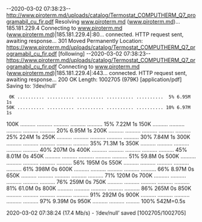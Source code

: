 --2020-03-02 07:38:23--  http://www.piroterm.md/uploads/catalog/Termostat_COMPUTHERM_Q7_programabil_cu_fir.pdf
Resolving www.piroterm.md (www.piroterm.md)... 185.181.229.4
Connecting to www.piroterm.md (www.piroterm.md)|185.181.229.4|:80... connected.
HTTP request sent, awaiting response... 301 Moved Permanently
Location: https://www.piroterm.md/uploads/catalog/Termostat_COMPUTHERM_Q7_programabil_cu_fir.pdf [following]
--2020-03-02 07:38:23--  https://www.piroterm.md/uploads/catalog/Termostat_COMPUTHERM_Q7_programabil_cu_fir.pdf
Connecting to www.piroterm.md (www.piroterm.md)|185.181.229.4|:443... connected.
HTTP request sent, awaiting response... 200 OK
Length: 1002705 (979K) [application/pdf]
Saving to: ‘/dev/null’

     0K .......... .......... .......... .......... ..........  5% 6.95M 1s
    50K .......... .......... .......... .......... .......... 10% 6.97M 1s
   100K .......... .......... .......... .......... .......... 15% 7.22M 1s
   150K .......... .......... .......... .......... .......... 20% 6.95M 1s
   200K .......... .......... .......... .......... .......... 25%  224M 1s
   250K .......... .......... .......... .......... .......... 30% 7.84M 1s
   300K .......... .......... .......... .......... .......... 35% 71.3M 1s
   350K .......... .......... .......... .......... .......... 40%  207M 0s
   400K .......... .......... .......... .......... .......... 45% 8.01M 0s
   450K .......... .......... .......... .......... .......... 51% 59.8M 0s
   500K .......... .......... .......... .......... .......... 56%  195M 0s
   550K .......... .......... .......... .......... .......... 61%  398M 0s
   600K .......... .......... .......... .......... .......... 66% 8.97M 0s
   650K .......... .......... .......... .......... .......... 71%  120M 0s
   700K .......... .......... .......... .......... .......... 76%  259M 0s
   750K .......... .......... .......... .......... .......... 81% 61.0M 0s
   800K .......... .......... .......... .......... .......... 86%  265M 0s
   850K .......... .......... .......... .......... .......... 91%  292M 0s
   900K .......... .......... .......... .......... .......... 97% 9.39M 0s
   950K .......... .......... .........                       100%  542M=0.5s

2020-03-02 07:38:24 (17.4 Mb/s) - ‘/dev/null’ saved [1002705/1002705]

